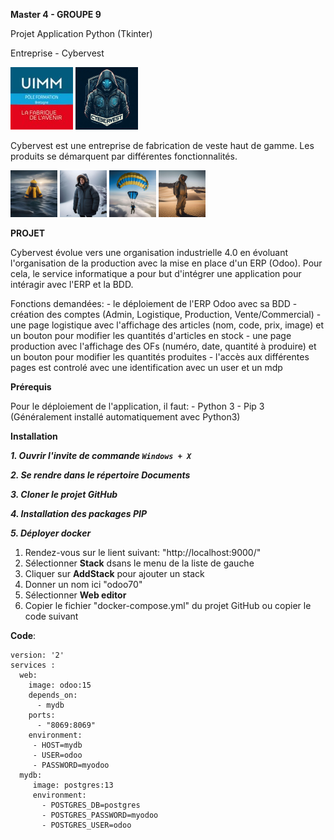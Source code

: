  **Master 4 - GROUPE 9**

Projet Application Python (Tkinter)

Entreprise - Cybervest 

![Logo UIMM](https://github.com/Missivier/cybervest/blob/main/images/logo-uimm-250x250.jpg)
![Logo Cybervest](https://github.com/Missivier/cybervest/blob/main/images/Logo1.png)

Cybervest est une entreprise de fabrication de veste haut de gamme. Les produits se démarquent par différentes fonctionnalités. 

![Logo bouee](https://github.com/Missivier/cybervest/blob/main/images/Vestes/veste_bouee.png "Veste Bouée")
![Logo chauffante](https://github.com/Missivier/cybervest/blob/main/images/Vestes/veste_chauffante.png "Veste Chauffante")
![Logo parachute](https://github.com/Missivier/cybervest/blob/main/images/Vestes/veste_parachute.png "Veste Parachute")
![Logo refrigeree](https://github.com/Missivier/cybervest/blob/main/images/Vestes/veste_refrigeree.png "Veste Réfrigérée")

**PROJET**

Cybervest évolue vers une organisation industrielle 4.0 en évoluant l'organisation de la production avec la mise en place d'un ERP (Odoo).
Pour cela, le service informatique a pour but d'intégrer une application pour intéragir avec l'ERP et la BDD. 

Fonctions demandées: - le déploiement de l'ERP Odoo avec sa BDD
                     - création des comptes (Admin, Logistique, Production, Vente/Commercial)
                     - une page logistique avec l'affichage des articles (nom, code, prix, image) et un bouton pour modifier les quantités d'articles en stock
                     - une page production avec l'affichage des OFs (numéro, date, quantité à produire) et un bouton pour modifier les quantités produites 
                     - l'accès aux différentes pages est controlé avec une identification avec un user et un mdp



**Prérequis**

Pour le déploiement de l'application, il faut: - Python 3
                                               - Pip 3 (Généralement installé automatiquement avec Python3)
                                               


**Installation**

***1. Ouvrir l'invite de commande `Windows + X`***

***2. Se rendre dans le répertoire Documents***

***3. Cloner le projet GitHub***

***4. Installation des packages PIP***

***5. Déployer docker***
  1. Rendez-vous sur le lient suivant: "http://localhost:9000/"
  2. Sélectionner **Stack** dsans le menu de la liste de gauche
  3. Cliquer sur **AddStack** pour ajouter un stack
  4. Donner un nom ici "odoo70"
  5. Sélectionner **Web editor**
  6. Copier le fichier "docker-compose.yml" du projet GitHub ou copier le code suivant

**Code**:
  ```
  version: '2'
  services :
    web:
      image: odoo:15
      depends_on:
        - mydb
      ports:
        - "8069:8069"
      environment:
       - HOST=mydb
       - USER=odoo
       - PASSWORD=myodoo
    mydb: 
       image: postgres:13
       environment:
         - POSTGRES_DB=postgres
         - POSTGRES_PASSWORD=myodoo
         - POSTGRES_USER=odoo
  ```



